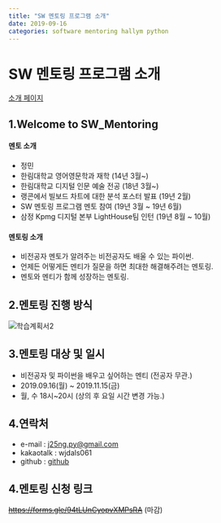 ```yaml
---
title: "SW 멘토링 프로그램 소개"
date: 2019-09-16
categories: software mentoring hallym python
---
```

# SW 멘토링 프로그램 소개
[소개 페이지](https://jeongmin-d.github.io/SW_Mentoring_ad/)
## 1.Welcome to SW_Mentoring

#### 멘토 소개

- 정민
- 한림대학교 영어영문학과 재학 (14년 3월~)
- 한림대학교 디지털 인문 예술 전공 (18년 3월~)
- 랭콘에서 빌보드 차트에 대한 분석 포스터 발표 (19년 2월)
- SW 멘토링 프로그램 멘토 참여 (19년 3월 ~ 19년 6월)
- 삼정 Kpmg 디지털 본부 LightHouse팀 인턴 (19년 8월 ~ 10월)

#### 멘토링 소개

- 비전공자 멘토가 알려주는 비전공자도 배울 수 있는 파이썬.
- 언제든 어떻게든 멘티가 질문을 하면 최대한 해결해주려는 멘토링.
- 멘토와 멘티가 함께 성장하는 멘토링.

## 2.멘토링 진행 방식

![학습계획서2](https://user-images.githubusercontent.com/38097923/64128013-39ac9400-cdef-11e9-9dac-cd4e18e6b67c.PNG)


## 3.멘토링 대상 및 일시

- 비전공자 및 파이썬을 배우고 싶어하는 멘티 (전공자 무관.)
- 2019.09.16(월) ~ 2019.11.15(금)
- 월, 수 18시~20시 (상의 후 요일 시간 변경 가능.)

## 4.연락처

- e-mail : [j25ng.py@gmail.com](j25ng.py@gmail.com)
- kakaotalk : wjdals061
- github : [github](https://github.com/JeongMin-D)

## 4.멘토링 신청 링크

~~https://forms.gle/94tLUnCyopvXMPsRA~~ (마감)
